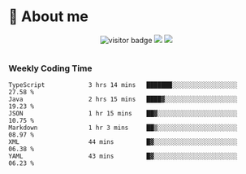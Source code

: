<!-- ![](https://youpai.roccoshi.top/img/20200804214216.png) -->

# 🧐 About me
 
<p align="center">
<img src="https://visitor-badge.laobi.icu/badge?page_id=Lincest.Lincest&title=hits" alt="visitor badge"/>
<a href="mailto:imroccoshi@gmail.com"><img src="https://img.shields.io/badge/gmail-imroccoshi%40gmail.com-red"></a>
<a href="https://blog.roccoshi.top"><img src="https://img.shields.io/badge/blog-roccoshi-green"></a>
</p>

<div align="center">
  <img src="https://github-readme-stats.vercel.app/api?username=Lincest&show_icons=true&count_private=true&show_owner=true" alt="">
   <!-- <img src="https://github-readme-stats.vercel.app/api/wakatime?username=Moreality&v=2" alt=""/> -->
</div>

### Weekly Coding Time

<!--START_SECTION:waka-->

```text
TypeScript            3 hrs 14 mins   ███████░░░░░░░░░░░░░░░░░░   27.58 %
Java                  2 hrs 15 mins   ████▓░░░░░░░░░░░░░░░░░░░░   19.23 %
JSON                  1 hr 15 mins    ██▓░░░░░░░░░░░░░░░░░░░░░░   10.75 %
Markdown              1 hr 3 mins     ██▒░░░░░░░░░░░░░░░░░░░░░░   08.97 %
XML                   44 mins         █▓░░░░░░░░░░░░░░░░░░░░░░░   06.38 %
YAML                  43 mins         █▓░░░░░░░░░░░░░░░░░░░░░░░   06.23 %
```

<!--END_SECTION:waka-->


